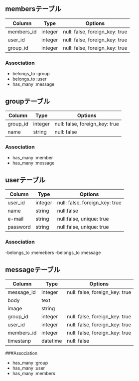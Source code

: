 ## membersテーブル

|Column|Type|Options|
|------|----|-------|
|members_id|integer|null: false, foreign_key: true|
|user_id|integer|null: false, foreign_key: true|
|group_id|integer|null: false, foreign_key: true|

### Association
- belongs_to :group
- belongs_to :user
- has_many :message

## groupテーブル

|Column|Type|Options|
|------|----|-------|
|group_id|integer|null: false, foreign_key: true|
|name|string|null: false|

### Association
- has_many :member
- has_many :message

## userテーブル

|Column|Type|Options|
|------|----|-------|
|user_id|integer|null: false, foreign_key: true|
|name|string|null:false|
|e-mail|string|null:false, unique: true|
|password|string|null:false, unique: true|

### Association
-belongs_to :memebers
-belongs_to :message

## messageテーブル

|Column|Type|Options|
|------|----|-------|
|message_id|integer|null: false, foreign_key: true|
|body|text|
|image|string|
|group_id|integer|null: false, foreign_key: true|
|user_id|integer|null: false, foreign_key: true|
|members_id|integer|null: false, foreign_key: true|
|timestanp|datetime|null: false|

###Association
- has_many :group
- has_many :user
- has_many :members


